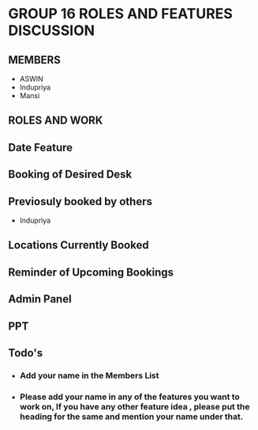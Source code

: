 # GROUP 16 ROLES AND FEATURES DISCUSSION

## MEMBERS 
- ASWIN
- Indupriya
- Mansi
## ROLES AND WORK

## Date Feature

## Booking of Desired Desk

## Previosuly booked by others
- Indupriya
## Locations Currently Booked

## Reminder of Upcoming Bookings 

## Admin Panel

## PPT 

## Todo's

- ### Add your name in the Members List
- ### Please add your name in any of the features you want to work on, If you have any other feature idea , please put the heading for the same and mention your name under that. 
